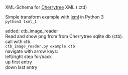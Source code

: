 XML-Schema for [Cherrytree](https://www.giuspen.com/cherrytree/) XML (.ctd)  

Simple transform example with [lxml](https://lxml.de/) in Python 3  
`python3 lxml_1`  

added: ctb_image_reader  
Read and show png from from Cherrytree sqlite db (ctb).  
call with ctb.  
`ctb_image_reader.py example.ctb`  
navigate with arrow keys:  
left/right step for/back  
up first entry  
down last entry  

